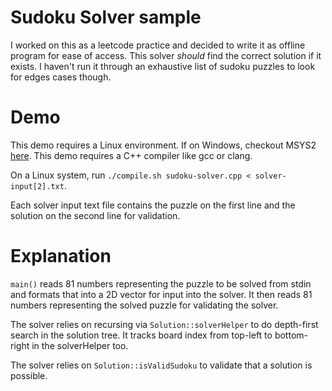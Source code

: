# Sudoku Solver sample
I worked on this as a leetcode practice and decided to write it as offline
program for ease of access. This solver *should* find the correct solution if
it exists. I haven't run it through an exhaustive list of sudoku puzzles to
look for edges cases though.

# Demo
This demo requires a Linux environment. If on Windows, checkout MSYS2
[here](https://www.msys2.org/). This demo requires a C++ compiler like gcc or
clang.

On a Linux system, run `./compile.sh sudoku-solver.cpp < solver-input[2].txt`.

Each solver input text file contains the puzzle on the first line and the
solution on the second line for validation.

# Explanation
`main()` reads 81 numbers representing the puzzle to be solved from stdin and formats that into a 2D vector for
input into the solver. It then reads 81 numbers representing the solved puzzle
for validating the solver.

The solver relies on recursing via `Solution::solverHelper` to do depth-first
search in the solution tree.  It tracks board index from top-left to
bottom-right in the solverHelper too.

The solver relies on `Solution::isValidSudoku` to validate that a solution is possible.

